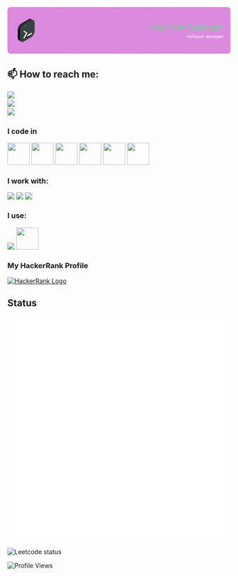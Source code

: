 ![Header](./github-header-image.png)

## 📫 How to reach me:
[<img src="https://img.shields.io/badge/LinkedIn-0077B5?style=for-the-badge&logo=linkedin&logoColor=white" />](https://www.linkedin.com/in/saliniyan-p-65231b256/)
<br />
[<img src="https://img.shields.io/badge/Gmail-EA4335?style=for-the-badge&logo=gmail&logoColor=white" />](mailto:saliniyanp02@gmail.com)
<br />
[<img src="https://img.shields.io/badge/Portfolio-007ACC?style=for-the-badge&logo=About.me&logoColor=white" />](https://saliniyan.tech)

### I code in

<div>
<img height="50" width="50" src="https://img.icons8.com/color/48/000000/python.png" />
<img height="50" width="50" src="https://img.icons8.com/color/48/000000/c-programming.png" /> 
<img height="50" width="50" src="https://img.icons8.com/color/48/000000/java-coffee-cup-logo.png" />
<img height="50" width="50" src="https://img.icons8.com/color/48/000000/html-5.png" /> 
<img height="50" width="50" src="https://img.icons8.com/color/48/000000/css3.png" />
<img height="50" width="50" src="https://img.icons8.com/color/48/000000/javascript.png"/>
</div>

### I work with:
<div>
  <img src="https://skillicons.dev/icons?i=nodejs,express" />
  <img src="https://skillicons.dev/icons?i=flask" />
  <img src="https://skillicons.dev/icons?i=sklearn"/>
</a>

</div>

### I use: 

<div>
  <img src="https://skillicons.dev/icons?i=mongodb,mysql,postman" />
  <img height="50" width="50" src="https://img.icons8.com/color/48/000000/git.png" />
</div>

### My HackerRank Profile
<div>
<a href="https://www.hackerrank.com/saliniyanp02" target="_blank">
<img height="50" width="50" src="https://upload.wikimedia.org/wikipedia/commons/6/65/HackerRank_logo.png" alt="HackerRank Logo"/>
</a>
</div>

## Status

<img src="/metrics.plugin.isocalendar.svg" alt="Calender" >

![Leetcode status](https://leetcard.jacoblin.cool/saliniyan?theme=dark)

![Profile Views](https://komarev.com/ghpvc/?username=saliniyan&style=for-the-badge&color=blueviolet&label=Visitors&labelColor=1A1A1A&logoColor=white&labelPad=10&logoPad=5&borderColor=red&borderWidth=2&shadow=5)
